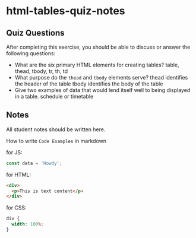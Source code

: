 # html-tables-quiz-notes

## Quiz Questions

After completing this exercise, you should be able to discuss or answer the following questions:

- What are the six primary HTML elements for creating tables?
  table, thead, tbody, tr, th, td
- What purpose do the `thead` and `tbody` elements serve?
  thead identifies the header of the table
  tbody identifies the body of the table
- Give two examples of data that would lend itself well to being displayed in a table.
  schedule or timetable

## Notes

All student notes should be written here.

How to write `Code Examples` in markdown

for JS:

```javascript
const data = 'Howdy';
```

for HTML:

```html
<div>
  <p>This is text content</p>
</div>
```

for CSS:

```css
div {
  width: 100%;
}
```

